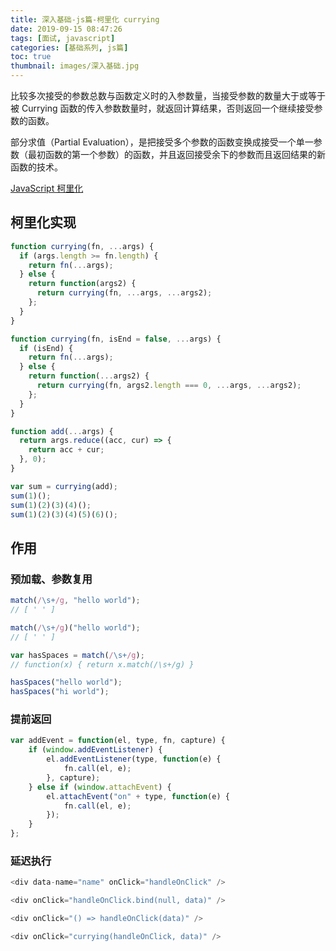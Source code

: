 ```yaml
---
title: 深入基础-js篇-柯里化 currying
date: 2019-09-15 08:47:26
tags: [面试, javascript]
categories: [基础系列, js篇]
toc: true
thumbnail: images/深入基础.jpg
---
```


比较多次接受的参数总数与函数定义时的入参数量，当接受参数的数量大于或等于被 Currying 函数的传入参数数量时，就返回计算结果，否则返回一个继续接受参数的函数。

部分求值（Partial Evaluation），是把接受多个参数的函数变换成接受一个单一参数（最初函数的第一个参数）的函数，并且返回接受余下的参数而且返回结果的新函数的技术。

[JavaScript 柯里化](https://juejin.im/post/5af13664f265da0ba266efcf)

<!-- more -->

## 柯里化实现

```js
function currying(fn, ...args) {
  if (args.length >= fn.length) {
    return fn(...args);
  } else {
    return function(args2) {
      return currying(fn, ...args, ...args2);
    };
  }
}
```

```js
function currying(fn, isEnd = false, ...args) {
  if (isEnd) {
    return fn(...args);
  } else {
    return function(...args2) {
      return currying(fn, args2.length === 0, ...args, ...args2);
    };
  }
}

function add(...args) {
  return args.reduce((acc, cur) => {
    return acc + cur;
  }, 0);
}

var sum = currying(add);
sum(1)();
sum(1)(2)(3)(4)();
sum(1)(2)(3)(4)(5)(6)();
```

## 作用

### 预加载、参数复用

``` js
match(/\s+/g, "hello world");
// [ ' ' ]

match(/\s+/g)("hello world");
// [ ' ' ]

var hasSpaces = match(/\s+/g);
// function(x) { return x.match(/\s+/g) }

hasSpaces("hello world");
hasSpaces("hi world");
```

### 提前返回

``` js
var addEvent = function(el, type, fn, capture) {
    if (window.addEventListener) {
        el.addEventListener(type, function(e) {
            fn.call(el, e);
        }, capture);
    } else if (window.attachEvent) {
        el.attachEvent("on" + type, function(e) {
            fn.call(el, e);
        });
    }
};
```

### 延迟执行

``` js
<div data-name="name" onClick="handleOnClick" />

<div onClick="handleOnClick.bind(null, data)" />

<div onClick="() => handleOnClick(data)" />

<div onClick="currying(handleOnClick, data)" />
```
